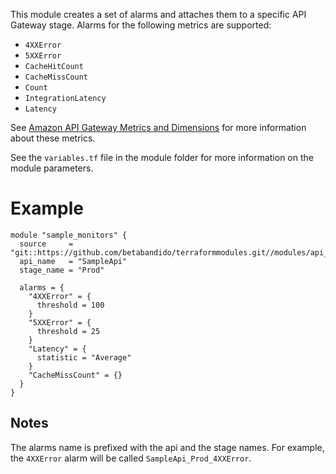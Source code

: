 This module creates a set of alarms and attaches them to a specific API Gateway stage. Alarms for the following metrics are supported:

* `4XXError`
* `5XXError`
* `CacheHitCount`
* `CacheMissCount`
* `Count`
* `IntegrationLatency`
* `Latency`

See [Amazon API Gateway Metrics and Dimensions](https://docs.aws.amazon.com/AmazonCloudWatch/latest/monitoring/api-gateway-metrics-dimensions.html) for more information about these metrics.

See the `variables.tf` file in the module folder for more information on the module parameters.

# Example

```hcl
module "sample_monitors" {
  source     = "git::https://github.com/betabandido/terraformmodules.git//modules/api_cloudwatch_monitors"
  api_name   = "SampleApi"
  stage_name = "Prod" 

  alarms = {
    "4XXError" = {
      threshold = 100
    }
    "5XXError" = {
      threshold = 25
    }
    "Latency" = {
      statistic = "Average"
    }
    "CacheMissCount" = {}
  }
}
``` 

## Notes

The alarms name is prefixed with the api and the stage names. For example, the `4XXError` alarm will be called `SampleApi_Prod_4XXError`.
